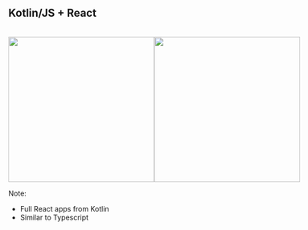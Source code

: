 ## Kotlin/JS + React

<br />
<div style="display: flex; justify-content: space-around;">
    <img src="img/kotlin-logo.png" height="290"/>
    <img src="img/react-icon.png" height="290" />
</div>

Note:
- Full React apps from Kotlin
- Similar to Typescript